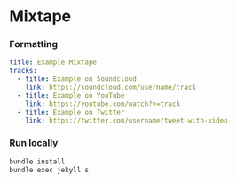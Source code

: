 # Mixtape

### Formatting

```yaml
title: Example Mixtape
tracks:
  - title: Example on Soundcloud
    link: https://soundcloud.com/username/track
  - title: Example on YouTube
    link: https://youtube.com/watch?v=track
  - title: Example on Twitter
    link: https://twitter.com/username/tweet-with-video
```

### Run locally

```bash
bundle install
bundle exec jekyll s
```
